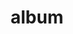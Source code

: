 ---
layout: album
resource: facebook
title: "album"
description: "masonry"
active: gallery
header-img: "img/gallery-bg.jpg"
album-title: "my 9th album"
images:
  - image_path: HQT/vay_dai/6/720516513454275_399014499_720517126787547_4826415539831131683_n.jpg
  - image_path: HQT/vay_dai/6/720516513454275_410335716_740855774753682_6228869154447722377_n.jpg
  - image_path: HQT/vay_dai/6/741322721373654_410456015_741322718040321_4757559949580040028_n.jpg
  - image_path: HQT/vay_dai/6/742593534579906_410826330_742594031246523_728762221101676217_n.jpg
  - image_path: HQT/vay_dai/6/844770144362244_444489740_844770141028911_2690501240105258357_n.jpg
  - image_path: HQT/vay_dai/6/844770197695572_444481144_844770194362239_5962156742627529464_n.jpg
  - image_path: HQT/vay_dai/6/844814501024475_441288029_844814497691142_8561180230492883545_n.jpg
  - image_path: HQT/vay_dai/6/847006274138631_445408762_847007120805213_6203534289929389060_n.jpg
  - image_path: HQT/vay_dai/6/847006274138631_452106147_874935431345715_538975209147621730_n.jpg
  - image_path: HQT/vay_dai/6/847006274138631_456482117_896527552519836_826734274637413037_n.jpg
  - image_path: HQT/vay_dai/6/866556632183595_449833629_866557495516842_3952498493518426817_n.jpg
  - image_path: HQT/vay_dai/6/866556648850260_449724784_866557505516841_5844101110417172499_n.jpg
  - image_path: HQT/vay_dai/6/866556695516922_449703020_866557528850172_7596859422021377586_n.jpg
  - image_path: HQT/vay_dai/6/872558288250096_450863732_872558481583410_4938683538012348031_n.jpg
  - image_path: HQT/vay_dai/6/872558301583428_451325666_872558491583409_4071915075322697457_n.jpg
  - image_path: HQT/vay_dai/6/872558358250089_450971333_872558541583404_7533599075541193263_n.jpg
  - image_path: HQT/vay_dai/6/877340774438514_450855722_872351218270803_801240227833736836_n.jpg
  - image_path: HQT/vay_dai/6/877340774438514_450877686_872351211604137_5757779117685342440_n.jpg
  - image_path: HQT/vay_dai/6/877340774438514_450941014_872351251604133_6059978636258664988_n.jpg
  - image_path: HQT/vay_dai/6/877340774438514_450972858_872387698267155_7853678437482355007_n.jpg
  - image_path: HQT/vay_dai/6/877340774438514_451306415_872387704933821_389610261746568082_n.jpg
  - image_path: HQT/vay_dai/6/877340774438514_452213691_877341571105101_7613723684084126120_n.jpg
  - image_path: HQT/vay_dai/6/890992199740038_454993050_890993343073257_5245484002409095156_n.jpg
  - image_path: HQT/vay_dai/6/890992213073370_454947851_890993333073258_1158915222544868488_n.jpg
  - image_path: HQT/vay_dai/6/943948754444382_464312535_943948951111029_5553843712487609801_n.jpg
  - image_path: HQT/vay_dai/6/943948771111047_464525451_943948961111028_6241877410753873119_n.jpg
  - image_path: HQT/vay_dai/6/943948801111044_464382954_943949001111024_4853671554880047115_n.jpg
  - image_path: HQT/vay_dai/6/949017380604186_465171395_949017647270826_2007441851960234147_n.jpg
  - image_path: HQT/vay_dai/6/949017403937517_465152543_949017617270829_3177386057237837639_n.jpg
  - image_path: HQT/vay_dai/6/949017440604180_465049485_949017603937497_8583988075996252408_n.jpg
  - image_path: HQT/vay_dai/6/957123323126925_466129132_957123606460230_3692521422200478017_n.jpg
  - image_path: HQT/vay_dai/6/957123359793588_466377668_957123616460229_3522261974015951782_n.jpg
  - image_path: HQT/vay_dai/6/957123436460247_466729027_957123439793580_1809044587826369437_n.jpg
  - image_path: HQT/vay_dai/6/977629707742953_469649396_977630744409516_1912268057344085508_n.jpg
  - image_path: HQT/vay_dai/6/977629744409616_469802465_977630751076182_3296124266379559407_n.jpg
  - image_path: HQT/vay_dai/6/977629767742947_469814358_977630761076181_5305408366625249937_n.jpg
---